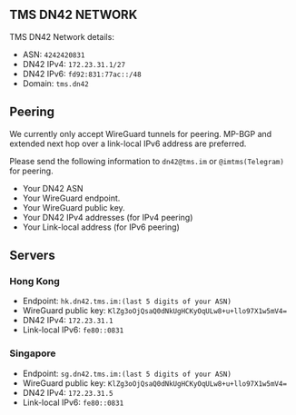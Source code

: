 ## TMS DN42 NETWORK

TMS DN42 Network details:

 - ASN: `4242420831`
 - DN42 IPv4: `172.23.31.1/27`
 - DN42 IPv6: `fd92:831:77ac::/48`
 - Domain: `tms.dn42`

## Peering

We currently only accept WireGuard tunnels for peering. MP-BGP and extended next hop over a link-local IPv6 address are preferred.

Please send the following information to `dn42@tms.im` or `@imtms(Telegram)` for peering.

 - Your DN42 ASN
 - Your WireGuard endpoint.
 - Your WireGuard public key.
 - Your DN42 IPv4 addresses (for IPv4 peering)
 - Your Link-local address (for IPv6 peering)

## Servers

### Hong Kong
 - Endpoint: `hk.dn42.tms.im:(last 5 digits of your ASN)`
 - WireGuard public key: `KlZg3oOjQsaQ0dNkUgHCKyOqULw8+u+llo97X1w5mV4=`
 - DN42 IPv4: `172.23.31.1`
 - Link-local IPv6: `fe80::0831`


### Singapore
 - Endpoint: `sg.dn42.tms.im:(last 5 digits of your ASN)`
 - WireGuard public key: `KlZg3oOjQsaQ0dNkUgHCKyOqULw8+u+llo97X1w5mV4=`
 - DN42 IPv4: `172.23.31.5`
 - Link-local IPv6: `fe80::0831`
